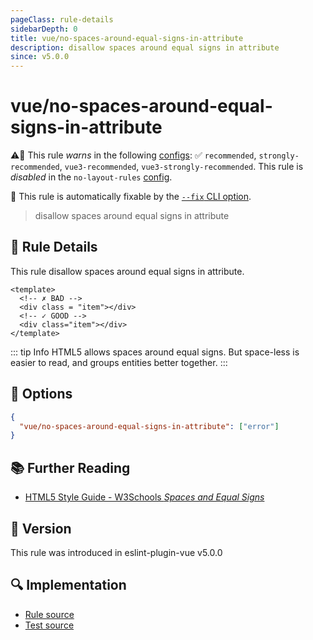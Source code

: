 ```yaml
---
pageClass: rule-details
sidebarDepth: 0
title: vue/no-spaces-around-equal-signs-in-attribute
description: disallow spaces around equal signs in attribute
since: v5.0.0
---
```

# vue/no-spaces-around-equal-signs-in-attribute

⚠️🚫 This rule *warns* in the following [configs](https://eslint.vuejs.org/user-guide/#bundle-configurations): ✅ `recommended`, `strongly-recommended`, `vue3-recommended`, `vue3-strongly-recommended`. This rule is *disabled* in the `no-layout-rules` [config](https://eslint.vuejs.org/user-guide/#bundle-configurations).

🔧 This rule is automatically fixable by the [`--fix` CLI option](https://eslint.org/docs/latest/user-guide/command-line-interface#--fix).

<!-- end auto-generated rule header -->

> disallow spaces around equal signs in attribute

## :book: Rule Details

This rule disallow spaces around equal signs in attribute.

<eslint-code-block fix :rules="{'vue/no-spaces-around-equal-signs-in-attribute': ['error']}">

```vue
<template>
  <!-- ✗ BAD -->
  <div class = "item"></div>
  <!-- ✓ GOOD -->
  <div class="item"></div>
</template>
```

</eslint-code-block>

::: tip Info
HTML5 allows spaces around equal signs. But space-less is easier to read, and groups entities better together.
:::

## :wrench: Options

```json
{
  "vue/no-spaces-around-equal-signs-in-attribute": ["error"]
}
```

## :books: Further Reading

- [HTML5 Style Guide - W3Schools *Spaces and Equal Signs*](https://www.w3schools.com/html/html5_syntax.asp)

## :rocket: Version

This rule was introduced in eslint-plugin-vue v5.0.0

## :mag: Implementation

- [Rule source](https://github.com/vuejs/eslint-plugin-vue/blob/master/lib/rules/no-spaces-around-equal-signs-in-attribute.js)
- [Test source](https://github.com/vuejs/eslint-plugin-vue/blob/master/tests/lib/rules/no-spaces-around-equal-signs-in-attribute.js)
